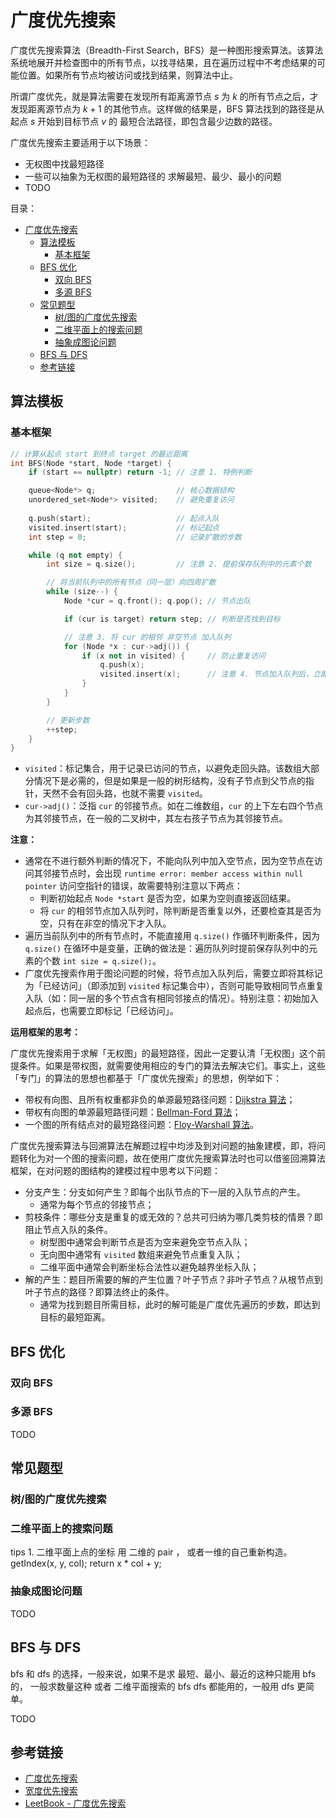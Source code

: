 # 广度优先搜索

广度优先搜索算法（Breadth-First Search，BFS）是一种图形搜索算法。该算法系统地展开并检查图中的所有节点，以找寻结果，且在遍历过程中不考虑结果的可能位置。如果所有节点均被访问或找到结果，则算法中止。

所谓广度优先，就是算法需要在发现所有距离源节点 $s$ 为 $k$ 的所有节点之后，才发现距离源节点为 $k + 1$ 的其他节点。这样做的结果是，BFS 算法找到的路径是从起点 $s$ 开始到目标节点 $v$ 的 最短合法路径，即包含最少边数的路径。

广度优先搜索主要适用于以下场景：

* 无权图中找最短路径
* 一些可以抽象为无权图的最短路径的 求解最短、最少、最小的问题
* TODO

目录：

- [广度优先搜索](#广度优先搜索)
  - [算法模板](#算法模板)
    - [基本框架](#基本框架)
  - [BFS 优化](#bfs-优化)
    - [双向 BFS](#双向-bfs)
    - [多源 BFS](#多源-bfs)
  - [常见题型](#常见题型)
    - [树/图的广度优先搜索](#树图的广度优先搜索)
    - [二维平面上的搜索问题](#二维平面上的搜索问题)
    - [抽象成图论问题](#抽象成图论问题)
  - [BFS 与 DFS](#bfs-与-dfs)
  - [参考链接](#参考链接)

## 算法模板

### 基本框架

```C++
// 计算从起点 start 到终点 target 的最近距离
int BFS(Node *start, Node *target) {
    if (start == nullptr) return -1; // 注意 1. 特例判断

    queue<Node*> q;                  // 核心数据结构
    unordered_set<Node*> visited;    // 避免重复访问
    
    q.push(start);                   // 起点入队
    visited.insert(start);           // 标记起点
    int step = 0;                    // 记录扩散的步数

    while (q not empty) {
        int size = q.size();         // 注意 2. 提前保存队列中的元素个数

        // 将当前队列中的所有节点（同一层）向四周扩散
        while (size--) {
            Node *cur = q.front(); q.pop(); // 节点出队

            if (cur is target) return step; // 判断是否找到目标

            // 注意 3. 将 cur 的相邻 非空节点 加入队列
            for (Node *x : cur->adj()) {
                if (x not in visited) {     // 防止重复访问
                    q.push(x);
                    visited.insert(x);      // 注意 4. 节点加入队列后，立即标记为「已经访问」
                }
            }
        }

        // 更新步数
        ++step;
    }
}
```

* `visited`：标记集合，用于记录已访问的节点，以避免走回头路。该数组大部分情况下是必需的，但是如果是一般的树形结构，没有子节点到父节点的指针，天然不会有回头路，也就不需要 `visited`。
* `cur->adj()`：泛指 `cur` 的邻接节点。如在二维数组，`cur` 的上下左右四个节点为其邻接节点，在一般的二叉树中，其左右孩子节点为其邻接节点。

**注意：**

* 通常在不进行额外判断的情况下，不能向队列中加入空节点，因为空节点在访问其邻接节点时，会出现 `runtime error: member access within null pointer` 访问空指针的错误，故需要特别注意以下两点：
  * 判断初始起点 `Node *start` 是否为空，如果为空则直接返回结果。
  * 将 `cur` 的相邻节点加入队列时，除判断是否重复以外，还要检查其是否为空，只有在非空的情况下才入队。
* 遍历当前队列中的所有节点时，不能直接用 `q.size()` 作循环判断条件，因为 `q.size()` 在循环中是变量，正确的做法是：遍历队列时提前保存队列中的元素的个数 `int size = q.size();`。
* 广度优先搜索作用于图论问题的时候，将节点加入队列后，需要立即将其标记为「已经访问」（即添加到 `visited` 标记集合中），否则可能导致相同节点重复入队（如：同一层的多个节点含有相同邻接点的情况）。特别注意：初始加入起点后，也需要立即标记「已经访问」。

**运用框架的思考：**

广度优先搜索用于求解「无权图」的最短路径，因此一定要认清「无权图」这个前提条件。如果是带权图，就需要使用相应的专门的算法去解决它们。事实上，这些「专门」的算法的思想也都基于「广度优先搜索」的思想，例举如下：

* 带权有向图、且所有权重都非负的单源最短路径问题：[Dijkstra 算法](https://baike.baidu.com/item/%E8%BF%AA%E5%85%8B%E6%96%AF%E7%89%B9%E6%8B%89%E7%AE%97%E6%B3%95/23665989?fr=aladdin)；
* 带权有向图的单源最短路径问题：[Bellman-Ford 算法](https://baike.baidu.com/item/%E8%B4%9D%E5%B0%94%E6%9B%BC-%E7%A6%8F%E7%89%B9%E7%AE%97%E6%B3%95)；
* 一个图的所有结点对的最短路径问题：[Floy-Warshall 算法](https://baike.baidu.com/item/floyd-warshall%E7%AE%97%E6%B3%95/9705345)。

广度优先搜索算法与回溯算法在解题过程中均涉及到对问题的抽象建模，即，将问题转化为对一个图的搜索问题，故在使用广度优先搜索算法时也可以借鉴回溯算法框架，在对问题的图结构的建模过程中思考以下问题：

* 分支产生：分支如何产生？即每个出队节点的下一层的入队节点的产生。
  * 通常为每个节点的邻接节点；
* 剪枝条件：哪些分支是重复的或无效的？总共可归纳为哪几类剪枝的情景？即阻止节点入队的条件。
  * 树型图中通常会判断节点是否为空来避免空节点入队；
  * 无向图中通常有 `visited` 数组来避免节点重复入队；
  * 二维平面中通常会判断坐标合法性以避免越界坐标入队；
* 解的产生：题目所需要的解的产生位置？叶子节点？非叶子节点？从根节点到叶子节点的路径？即算法终止的条件。
  * 通常为找到题目所需目标，此时的解可能是广度优先遍历的步数，即达到目标的最短距离。

## BFS 优化

### 双向 BFS

### 多源 BFS

TODO

## 常见题型

### 树/图的广度优先搜索

### 二维平面上的搜索问题

tips 1. 二维平面上点的坐标 用 二维的 pair ，
或者一维的自己重新构造。getIndex(x, y, col); return x * col + y;

### 抽象成图论问题

TODO

## BFS 与 DFS

bfs 和 dfs 的选择，一般来说，如果不是求 最短、最小、最近的这种只能用 bfs 的，
一般求数量这种  或者 二维平面搜索的 bfs dfs 都能用的，一般用 dfs 更简单。

TODO

## 参考链接

* [广度优先搜索](https://zh.wikipedia.org/wiki/%E5%B9%BF%E5%BA%A6%E4%BC%98%E5%85%88%E6%90%9C%E7%B4%A2)
* [宽度优先搜索](https://baike.baidu.com/item/%E5%AE%BD%E5%BA%A6%E4%BC%98%E5%85%88%E6%90%9C%E7%B4%A2/5224802)
* [LeetBook - 广度优先搜索](https://leetcode-cn.com/leetbook/detail/bfs/)
